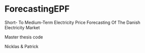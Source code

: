 # ForecastingEPF
Short- To Medium-Term Electricity Price Forecasting Of The Danish Electricity Market

Master thesis code 

Nicklas & Patrick
